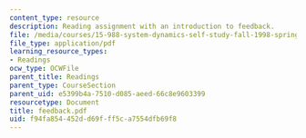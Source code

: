 ```yaml
---
content_type: resource
description: Reading assignment with an introduction to feedback.
file: /media/courses/15-988-system-dynamics-self-study-fall-1998-spring-1999/f94fa854452dd69fff5ca7554dfb69f8_feedback.pdf
file_type: application/pdf
learning_resource_types:
- Readings
ocw_type: OCWFile
parent_title: Readings
parent_type: CourseSection
parent_uid: e5399b4a-7510-d085-aeed-66c8e9603399
resourcetype: Document
title: feedback.pdf
uid: f94fa854-452d-d69f-ff5c-a7554dfb69f8
---
```

